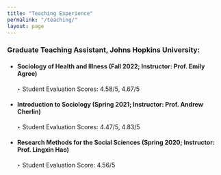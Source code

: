 ```yaml
---
title: "Teaching Experience"
permalink: "/teaching/"
layout: page
---
```


### Graduate Teaching Assistant, Johns Hopkins University:

- #### **Sociology of Health and Illness** (Fall 2022; Instructor: Prof. Emily Agree)  
  ‣ Student Evaluation Scores: 4.58/5, 4.67/5


- #### **Introduction to Sociology** (Spring 2021; Instructor: Prof. Andrew Cherlin)  
  ‣ Student Evaluation Scores: 4.47/5, 4.83/5


- #### **Research Methods for the Social Sciences** (Spring 2020; Instructor: Prof. Lingxin Hao)  
  ‣ Student Evaluation Score: 4.56/5
